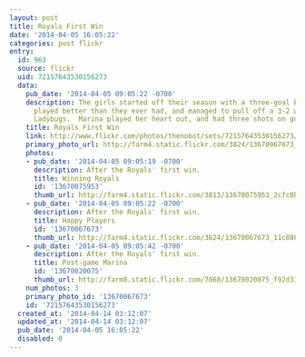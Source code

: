 ```yaml
---
layout: post
title: Royals First Win
date: '2014-04-05 16:05:22'
categories: post flickr
entry:
  id: 963
  source: flickr
  uid: 72157643530156273
  data:
    pub_date: '2014-04-05 09:05:22 -0700'
    description: The girls started off their season with a three-goal bang!  They
      played better than they ever had, and managed to pull off a 3-2 win over the
      Ladybugs.  Marina played her heart out, and had three shots on goal.
    title: Royals First Win
    link: http://www.flickr.com/photos/thenobot/sets/72157643530156273/
    primary_photo_url: http://farm4.static.flickr.com/3824/13670067673_11c886bac7_m.jpg
    photos:
    - pub_date: '2014-04-05 09:05:19 -0700'
      description: After the Royals' first win.
      title: Winning Royals
      id: '13670075953'
      thumb_url: http://farm4.static.flickr.com/3813/13670075953_2cfc0bb15e_s.jpg
    - pub_date: '2014-04-05 09:05:22 -0700'
      description: After the Royals' first win.
      title: Happy Players
      id: '13670067673'
      thumb_url: http://farm4.static.flickr.com/3824/13670067673_11c886bac7_s.jpg
    - pub_date: '2014-04-05 09:05:42 -0700'
      description: After the Royals' first win.
      title: Post-game Marina
      id: '13670020075'
      thumb_url: http://farm8.static.flickr.com/7068/13670020075_f92d313609_s.jpg
    num_photos: 3
    primary_photo_id: '13670067673'
    id: '72157643530156273'
  created_at: '2014-04-14 03:12:07'
  updated_at: '2014-04-14 03:12:07'
  pub_date: '2014-04-05 16:05:22'
  disabled: 0
---
```

